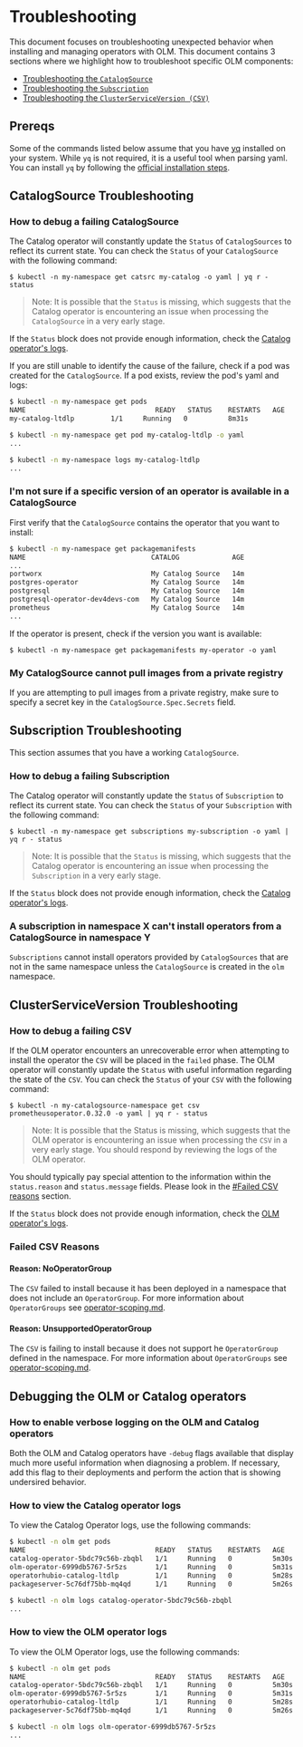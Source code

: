 # Troubleshooting

This document focuses on troubleshooting unexpected behavior when installing and managing operators with OLM. This document contains 3 sections where we highlight how to troubleshoot specific OLM components:

* [Troubleshooting the `CatalogSource`](#catalogsource-troubleshooting)
* [Troubleshooting the `Subscription`](#subscription-troubleshooting)
* [Troubleshooting the `ClusterServiceVersion (CSV)`](#clusterserviceversion-troubleshooting)

## Prereqs

Some of the commands listed below assume that you have [yq](https://github.com/mikefarah/yq) installed on your system. While `yq` is not required, it is a useful tool when parsing yaml. You can install `yq` by following the [official installation steps](https://github.com/mikefarah/yq#install).

## CatalogSource Troubleshooting

### How to debug a failing CatalogSource

The Catalog operator will constantly update the `Status` of `CatalogSources` to reflect its current state. You can check the `Status` of your `CatalogSource` with the following command:

`$ kubectl -n my-namespace get catsrc my-catalog -o yaml | yq r - status`

>Note: It is possible that the `Status` is missing, which suggests that the Catalog operator is encountering an issue when processing the `CatalogSource` in a very early stage.

If the `Status` block does not provide enough information, check the [Catalog operator's logs](#how-to-view-the-catalog-operator-logs).

If you are still unable to identify the cause of the failure, check if a pod was created for the `CatalogSource`. If a pod exists, review the pod's yaml and logs:

```bash
$ kubectl -n my-namespace get pods
NAME                                READY   STATUS    RESTARTS   AGE
my-catalog-ltdlp         1/1     Running   0          8m31s

$ kubectl -n my-namespace get pod my-catalog-ltdlp -o yaml
...

$ kubectl -n my-namespace logs my-catalog-ltdlp
...
```

### I'm not sure if a specific version of an operator is available in a CatalogSource

First verify that the `CatalogSource` contains the operator that you want to install:

```bash
$ kubectl -n my-namespace get packagemanifests
NAME                               CATALOG             AGE
...
portworx                           My Catalog Source   14m
postgres-operator                  My Catalog Source   14m
postgresql                         My Catalog Source   14m
postgresql-operator-dev4devs-com   My Catalog Source   14m
prometheus                         My Catalog Source   14m
...
```

If the operator is present, check if the version you want is available:

`$ kubectl -n my-namespace get packagemanifests my-operator -o yaml`

### My CatalogSource cannot pull images from a private registry

If you are attempting to pull images from a private registry, make sure to specify a secret key in the `CatalogSource.Spec.Secrets` field.

## Subscription Troubleshooting

This section assumes that you have a working `CatalogSource`.

### How to debug a failing Subscription

The Catalog operator will constantly update the `Status` of `Subscription` to reflect its current state. You can check the `Status` of your `Subscription` with the following command:

`$ kubectl -n my-namespace get subscriptions my-subscription -o yaml | yq r - status`

>Note: It is possible that the `Status` is missing, which suggests that the Catalog operator is encountering an issue when processing the `Subscription` in a very early stage.

If the `Status` block does not provide enough information, check the [Catalog operator's logs](#how-to-view-the-catalog-operator-logs).

### A subscription in namespace X can't install operators from a CatalogSource in namespace Y

`Subscriptions` cannot install operators provided by `CatalogSources` that are not in the same namespace unless the `CatalogSource` is created in the `olm` namespace.

## ClusterServiceVersion Troubleshooting

### How to debug a failing CSV

If the OLM operator encounters an unrecoverable error when attempting to install the operator the `CSV` will be placed in the `failed` phase. The OLM operator will constantly update the `Status` with useful information regarding the state of the `CSV`. You can check the `Status` of your `CSV` with the following command:

`$ kubectl -n my-catalogsource-namespace get csv prometheusoperator.0.32.0 -o yaml | yq r - status`

>Note: It is possible that the Status is missing, which suggests that the OLM operator is encountering an issue when processing the `CSV` in a very early stage. You should respond by reviewing the logs of the OLM operator.

You should typically pay special attention to the information within the `status.reason` and `status.message` fields. Please look in the [#Failed CSV reasons](#failed-csv-reasons) section.

If the `Status` block does not provide enough information, check the [OLM operator's logs](#how-to-view-the-olm-operator-logs).

### Failed CSV Reasons

#### Reason: NoOperatorGroup

The `CSV` failed to install because it has been deployed in a namespace that does not include an `OperatorGroup`. For more information about `OperatorGroups` see [operator-scoping.md](operator-scoping.md).

#### Reason: UnsupportedOperatorGroup

The `CSV` is failing to install because it does not support he `OperatorGroup` defined in the namespace. For more information about `OperatorGroups` see [operator-scoping.md](operator-scoping.md).

## Debugging the OLM or Catalog operators

### How to enable verbose logging on the OLM and Catalog operators

Both the OLM and Catalog operators have `-debug` flags available that display much more useful information when diagnosing a problem. If necessary, add this flag to their deployments and perform the action that is showing undersired behavior.

### How to view the Catalog operator logs

To view the Catalog Operator logs, use the following commands:

```bash
$ kubectl -n olm get pods
NAME                                READY   STATUS    RESTARTS   AGE
catalog-operator-5bdc79c56b-zbqbl   1/1     Running   0          5m30s
olm-operator-6999db5767-5r5zs       1/1     Running   0          5m31s
operatorhubio-catalog-ltdlp         1/1     Running   0          5m28s
packageserver-5c76df75bb-mq4qd      1/1     Running   0          5m26s

$ kubectl -n olm logs catalog-operator-5bdc79c56b-zbqbl
...
```

### How to view the OLM operator logs

To view the OLM Operator logs, use the following commands:

```bash
$ kubectl -n olm get pods
NAME                                READY   STATUS    RESTARTS   AGE
catalog-operator-5bdc79c56b-zbqbl   1/1     Running   0          5m30s
olm-operator-6999db5767-5r5zs       1/1     Running   0          5m31s
operatorhubio-catalog-ltdlp         1/1     Running   0          5m28s
packageserver-5c76df75bb-mq4qd      1/1     Running   0          5m26s

$ kubectl -n olm logs olm-operator-6999db5767-5r5zs
...
```
